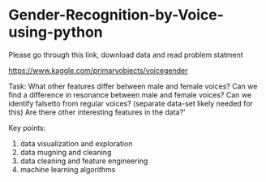 # Gender-Recognition-by-Voice-using-python

Please go through this link, download data and read problem statment

https://www.kaggle.com/primaryobjects/voicegender

Task:
What other features differ between male and female voices?
Can we find a difference in resonance between male and female voices?
Can we identify falsetto from regular voices? (separate data-set likely needed for this)
Are there other interesting features in the data?'

Key points:
1. data visualization and exploration
2. data mugning and cleaning 
3. data cleaning and feature engineering
4. machine learning algorithms 



